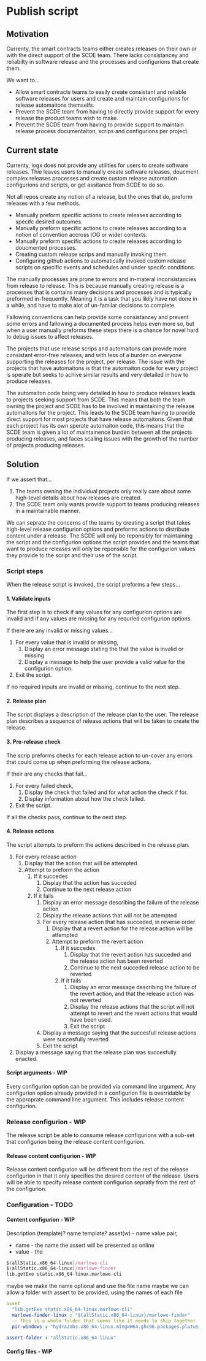 # Publish script

## Motivation

Currenty, the smart contracts teams either creates releases on their own or with
the direct support of the SCDE team. There lacks consistancey and reliabilty in
software release and the processes and configurions that create them.

We want to...
- Allow smart contracts teams to easily create consistant and reliable software
releases for users and create and maintain configurions for release automaitons
themselfs.
- Prevent the SCDE team from having to directly provide support for every
release the product teams wish to make.
- Prevent the SCDE team from having to provide support to maintain release
process documentaiton, scrips and configurions per project.

## Current state

Currenty, iogx does not provide any utilities for users to create software
releases. Thie leaves users to manually create software releases, doucment complex
releases processes and create custom release automation configurions and
scripts, or get assitance from SCDE to do so.

Not all repos create any notion of a release, but the ones that do, preform
releases with a few methods.
- Manually preform specific actions to create releases according to specifc
desired outcomes.
- Manually preform specific actions to create releases according to a notion of
convention accross IOG or wider contexts.
- Manually preform specific actions to create releases according to doucmented
processes.
- Creating custom release scrips and manually invoking them.
- Configuring github actions to automatically invoked custom release scripts on
specific events and schedules and under specifc conditions.

The manually processes are prone to errors and in-materal inconsistancies from
release to release. This is because manually creating release is a processes
that is contains many decisions and processes and is typically preformed
in-frequently. Meaning it is a task that you likily have not done in a while,
and have to make alot of un-familar decisions to complete.

Fallowing conventions can help provide some consistancey and prevent some
errors and fallowing a documented process helps even more so, but when a user
manually preforms these steps there is a chance for novel hard to debug issues
to affect releases.

The projects that use release scrips and automaitons can provide more consistant
error-free releases, and with less of a burden on everyone supporting the
releases for the project, per release. The issue with the projects that have
automaitons is that the automaiton code for every project is sperate but seeks
to achive similar results and very detailed in how to produce releases.

The automaiton code being very detailed in how to produce releases leads to
projects seeking support from SCDE. This means that both the team owning the
project and SCDE has to be involved in maintaining the release automaitons for
the project. This leads to the SCDE team having to provide direct support for
most projects that have release automaitons. Given that each project has its own
sperate automaiton code, this means that the SCDE team is given a lot of
maintainence burden between all the projects producing releases, and faces
scaling issues with the growth of the number of projects producing releases.

## Solution

If we assert that...
1. The teams owning the individual projects only really care about some
high-level details about how releases are created.
2. The SCDE team only wants provide support to teams producing releases in a
maintainable manner.

We can seprate the concerns of the teams by creating a script that takes
high-level release configurion options and preforms actions to distribute
content under a release. The SCDE will only be reponsibly for maintaining the
script and the configurion options the script provides and the teams that want
to produce releases will only be reponsible for the configurion values they
provide to the script and their use of the script.

### Script steps

When the release script is invoked, the script preforms a few steps...

#### 1. Validate inputs

The first step is to check if any values for any configurion options are invalid
and if any values are missing for any requried configurion options.

If there are any invalid or missing values...

1. For every value that is invalid or missing,
    1. Display an error message stating the that the value is invalid or missing
    2. Display a message to help the user provide a valid value for the configurion option.
2. Exit the script.

If no required inputs are invalid or missing, continue to the next step.

#### 2. Release plan

The script displays a description of the release plan to the user. The release
plan describes a sequence of release actions that will be taken to create the
release.

#### 3. Pre-release check

The scrip preforms checks for each release action to un-cover any errors
that could come up when preforming the release actions.

If their are any checks that fail...

1. For every failed check,
    1. Display the check that failed and for what action the check if for.
    2. Display information about how the check failed.
2. Exit the script.

If all the checks pass, continue to the next step.

#### 4. Release actions

The script attempts to preform the actions described in the release plan.

1. For every release action
    1. Display that the action that will be attempted
    2. Attempt to preform the action
        1. If it succedes
            1. Display that the action has succeded
            2. Continue to the next release action
        2. If it fails
            1. Display an error message describing the failure of the release action
            2. Display the release actions that will not be attempted
            3. For every release action that has succeded, in reverse order
                1. Display that a revert action for the release action will be attempted
                2. Attempt to preform the revert action
                    1. If it succedes
                        1. Display that the revert action has succeded and the release action has been reverted
                        2. Continue to the next succeded release action to be reverted
                    2. If it fails
                        1. Display an error message describing the failure of the revert action, and that the release action was not reverted
                        2. Display the release actions that the script will not attempt to revert and the revert actions that would have been used.
                        3. Exit the script
            4. Display a message saying that the succesfull release actions were succesfully reverted
            5. Exit the script
2. Display a message saying that the release plan was succesfully enacted.

#### Script arguments - WIP

Every configurion option can be provided via command line argument. Any
configurion option already provided in a configurion file is overridable by the
approprate command line argument. This includes release content configurion.

### Release configurion - WIP

The release script be able to consume release configurions with a sub-set that
configurion being the release content configurion.


#### Release content configurion - WIP

Release content configurion will be different from the rest of the release
configurion in that it only specifies the desired content of the release. Users
will be able to specify release content configurion sepratly from the rest of
the configurion.


### Configuration - TODO

#### Content configurion - WIP

Description (template)?
name template?
asset(w) - name value pair,
  - name - the name the assert will be presented as online
  - value - the
```nix
$(allStatic.x86_64-linux)/marlowe-cli
$(allStatic.x86_64-linux)/marlowe-finder
lib.getExe static.x86_64-linux.marlowe-cli
```

maybe we make the name optional and use the file name
maybe we can allow a folder with assert to be provided, using the names
of each file


```yml
asset
  "lib.getExe static.x86_64-linux.marlowe-cli"
  marlowe-finder-linux : "${allStatic.x86_64-linux}/marlowe-finder"
  -- This is a whole folder that seems like it needs to ship together
  pir-windows : "hydraJobs.x86_64-linux.mingwW64.ghc96.packages.plutus-core:exe:pir"

assert-folder : "allStatic.x86_64-linux"
```

#### Config files - WIP
